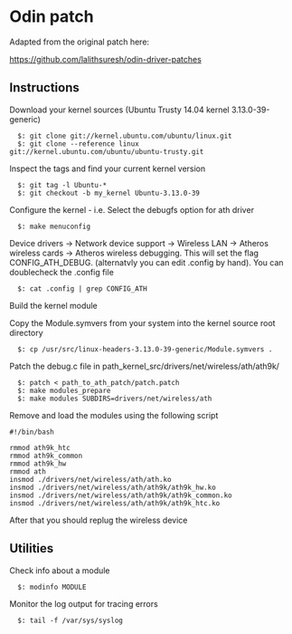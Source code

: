 Odin patch
==========

Adapted from the original patch here:

https://github.com/lalithsuresh/odin-driver-patches

Instructions
------------

Download your kernel sources (Ubuntu Trusty 14.04 kernel 3.13.0-39-generic)

```
  $: git clone git://kernel.ubuntu.com/ubuntu/linux.git
  $: git clone --reference linux git://kernel.ubuntu.com/ubuntu/ubuntu-trusty.git
```

Inspect the tags and find your current kernel version

```
  $: git tag -l Ubuntu-*
  $: git checkout -b my_kernel Ubuntu-3.13.0-39
```

Configure the kernel - i.e. Select the debugfs option for ath driver

```
  $: make menuconfig
```

Device drivers -> Network device support -> Wireless LAN -> Atheros wireless cards -> Atheros wireless debugging.
This will set the flag CONFIG_ATH_DEBUG. (alternatvly you can edit .config by hand). You can doublecheck the .config file

```
  $: cat .config | grep CONFIG_ATH
```

Build the kernel module

Copy the Module.symvers from your system into the kernel source root directory

```
  $: cp /usr/src/linux-headers-3.13.0-39-generic/Module.symvers .
```

Patch the debug.c file in path_kernel_src/drivers/net/wireless/ath/ath9k/

```
  $: patch < path_to_ath_patch/patch.patch
  $: make modules_prepare
  $: make modules SUBDIRS=drivers/net/wireless/ath
```

Remove and load the modules using the following script

```
#!/bin/bash

rmmod ath9k_htc
rmmod ath9k_common
rmmod ath9k_hw
rmmod ath
insmod ./drivers/net/wireless/ath/ath.ko 
insmod ./drivers/net/wireless/ath/ath9k/ath9k_hw.ko
insmod ./drivers/net/wireless/ath/ath9k/ath9k_common.ko
insmod ./drivers/net/wireless/ath/ath9k/ath9k_htc.ko
```

After that you should replug the wireless device

Utilities
---------

Check info about a module

```
  $: modinfo MODULE
```

Monitor the log output for tracing errors

```
  $: tail -f /var/sys/syslog
```
